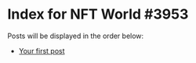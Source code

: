 # Index for NFT World #3953
Posts will be displayed in the order below:

- [Your first post](./001-first.md)

